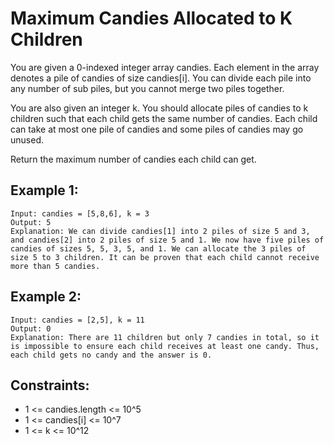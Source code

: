 # Maximum Candies Allocated to K Children

You are given a 0-indexed integer array candies. Each element in the array denotes a pile of candies of size candies[i]. You can divide each pile into any number of sub piles, but you cannot merge two piles together.

You are also given an integer k. You should allocate piles of candies to k children such that each child gets the same number of candies. Each child can take at most one pile of candies and some piles of candies may go unused.

Return the maximum number of candies each child can get.

## Example 1:

```
Input: candies = [5,8,6], k = 3
Output: 5
Explanation: We can divide candies[1] into 2 piles of size 5 and 3, and candies[2] into 2 piles of size 5 and 1. We now have five piles of candies of sizes 5, 5, 3, 5, and 1. We can allocate the 3 piles of size 5 to 3 children. It can be proven that each child cannot receive more than 5 candies.
```

## Example 2:

```
Input: candies = [2,5], k = 11
Output: 0
Explanation: There are 11 children but only 7 candies in total, so it is impossible to ensure each child receives at least one candy. Thus, each child gets no candy and the answer is 0.
```

## Constraints:

- 1 <= candies.length <= 10^5
- 1 <= candies[i] <= 10^7
- 1 <= k <= 10^12
